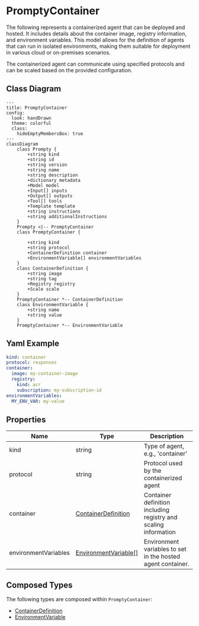 # PromptyContainer

The following represents a containerized agent that can be deployed and hosted.
It includes details about the container image, registry information, and environment variables.
This model allows for the definition of agents that can run in isolated environments,
making them suitable for deployment in various cloud or on-premises scenarios.

The containerized agent can communicate using specified protocols and can be scaled
based on the provided configuration.

## Class Diagram

```mermaid
---
title: PromptyContainer
config:
  look: handDrawn
  theme: colorful
  class:
    hideEmptyMembersBox: true
---
classDiagram
    class Prompty {
        +string kind
        +string id
        +string version
        +string name
        +string description
        +dictionary metadata
        +Model model
        +Input[] inputs
        +Output[] outputs
        +Tool[] tools
        +Template template
        +string instructions
        +string additionalInstructions
    }
    Prompty <|-- PromptyContainer
    class PromptyContainer {
      
        +string kind
        +string protocol
        +ContainerDefinition container
        +EnvironmentVariable[] environmentVariables
    }
    class ContainerDefinition {
        +string image
        +string tag
        +Registry registry
        +Scale scale
    }
    PromptyContainer *-- ContainerDefinition
    class EnvironmentVariable {
        +string name
        +string value
    }
    PromptyContainer *-- EnvironmentVariable
```

## Yaml Example

```yaml
kind: container
protocol: responses
container:
  image: my-container-image
  registry:
    kind: acr
    subscription: my-subscription-id
environmentVariables:
  MY_ENV_VAR: my-value

```

## Properties

| Name | Type | Description |
| ---- | ---- | ----------- |
| kind | string | Type of agent, e.g., &#39;container&#39;  |
| protocol | string | Protocol used by the containerized agent  |
| container | [ContainerDefinition](ContainerDefinition.md) | Container definition including registry and scaling information  |
| environmentVariables | [EnvironmentVariable[]](EnvironmentVariable.md) | Environment variables to set in the hosted agent container.  |

## Composed Types

The following types are composed within `PromptyContainer`:

- [ContainerDefinition](ContainerDefinition.md)
- [EnvironmentVariable](EnvironmentVariable.md)
